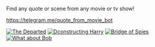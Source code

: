 Find any quote or scene from any movie or tv show!

https://telegram.me/quote_from_movie_bot

[![The Departed](http://img.youtube.com/vi/CQG-CKGIEZ8/0.jpg)](https://www.youtube.com/watch?v=CQG-CKGIEZ8 "The Departed")
[![Dconstructing Harry](http://img.youtube.com/vi/iiKUsGxnZok/0.jpg)](https://www.youtube.com/watch?v=iiKUsGxnZok "Dconstructing Harry")
[![Bridge of Spies](http://img.youtube.com/vi/oSOeYXUIHZ0/0.jpg)](https://www.youtube.com/watch?v=oSOeYXUIHZ0 "Bridge of Spies")
[![What about Bob](http://img.youtube.com/vi/fD38H-1jlTk/0.jpg)](https://www.youtube.com/watch?v=fD38H-1jlTk "What about Bob")
